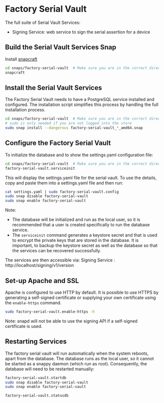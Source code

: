 # Factory Serial Vault

The full suite of Serial Vault Services:

 - Signing Service: web service to sign the serial assertion for a device

## Build the Serial Vault Services Snap
Install [snapcraft](https://snapcraft.io/)

```bash
cd snaps/factory-serial-vault  # Make sure you are in the correct directory
snapcraft
```

## Install the Serial Vault Services
The Factory Serial Vault needs to have a PostgreSQL service installed and configured. The 
installation script simplifies this process by handling the full installation process.

```bash
cd snaps/factory-serial-vault  # Make sure you are in the correct directory
# sudo is only needed if you are not logged into the store
sudo snap install --dangerous factory-serial-vault_*_amd64.snap
```

## Configure the Factory Serial Vault
To initialize the database and to show the settings.yaml configuration file:

```bash
cd snaps/factory-serial-vault  # Make sure you are in the correct directory
factory-serial-vault.serviceinit
```

This will display the settings.yaml file for the serial vault. To use the details, copy and
paste them into a settings.yaml file and then run:
```bash
cat settings.yaml | sudo factory-serial-vault.config
sudo snap disable factory-serial-vault
sudo snap enable factory-serial-vault
```

Note: 
 - The database will be initialized and run as the local user, so it is recommended that a user is created specifically to run the database service.
 - The ```serviceinit``` command generates a keystore secret and that is used to encrypt the private keys that are stored in the database. It is important, to backup the keystore secret as well as the database so that the services can be recovered successfully.

The services are then accessible via:
Signing Service : http://localhost/signing/v1/version


## Set-up Apache and SSL
Apache is configured to use HTTP by default. It is possible to use HTTPS by generating a self-signed certificate or
supplying your own certificate using the ```enable-https``` command.
```bash
sudo factory-serial-vault.enable-https -h
```
Note: snapd will not be able to use the signing API if a self-signed certificate is used.

## Restarting Services
The factory serial vault will run automatically when the system reboots, apart from the database. The database
runs as the local user, so it cannot be started as a snappy daemon (which run as root). Consequently, the
database will need to be restarted manually:

```bash
factory-serial-vault.startdb
sudo snap disable factory-serial-vault
sudo snap enable factory-serial-vault

factory-serial-vault.statusdb
```